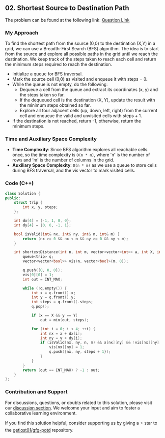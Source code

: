 ## 02. Shortest Source to Destination Path

The problem can be found at the following link: [Question Link](https://practice.geeksforgeeks.org/problems/shortest-source-to-destination-path3544/1)

### My Approach

To find the shortest path from the source (0,0) to the destination (X,Y) in a grid, we can use a Breadth-First Search (BFS) algorithm. The idea is to start from the source and explore all possible paths in the grid until we reach the destination. We keep track of the steps taken to reach each cell and return the minimum steps required to reach the destination.

- Initialize a queue for BFS traversal.
- Mark the source cell (0,0) as visited and enqueue it with steps = 0.
- While the queue is not empty, do the following:
   - Dequeue a cell from the queue and extract its coordinates (x, y) and the steps taken so far.
   - If the dequeued cell is the destination (X, Y), update the result with the minimum steps obtained so far.
   - Explore all four adjacent cells (up, down, left, right) from the current cell and enqueue the valid and unvisited cells with steps + 1.
- If the destination is not reached, return -1, otherwise, return the minimum steps.

### Time and Auxiliary Space Complexity

- **Time Complexity**: Since BFS algorithm explores all reachable cells once, so the time complexity is `O(n * m)`, where 'n' is the number of rows and 'm' is the number of columns in the grid.
- **Auxiliary Space Complexity**: `O(n * m)` as we use a queue to store cells during BFS traversal, and the vis vector to mark visited cells.

### Code (C++)

```cpp
class Solution {
public:
    struct trip {
        int x, y, steps;
    };

    int dx[4] = {-1, 1, 0, 0};
    int dy[4] = {0, 0, -1, 1};

    bool isValid(int& nx, int& ny, int& n, int& m) {
        return (nx >= 0 && nx < n && ny >= 0 && ny < m);
    }

    int shortestDistance(int n, int m, vector<vector<int>> a, int X, int Y) {
        queue<trip> q;
        vector<vector<bool>> vis(n, vector<bool>(m, 0));

        q.push({0, 0, 0});
        vis[0][0] = 1;
        int out = INT_MAX;

        while (!q.empty()) {
            int x = q.front().x;
            int y = q.front().y;
            int steps = q.front().steps;
            q.pop();

            if (x == X && y == Y)
                out = min(out, steps);

            for (int i = 0; i < 4; ++i) {
                int nx = x + dx[i];
                int ny = y + dy[i];
                if (isValid(nx, ny, n, m) && a[nx][ny] && !vis[nx][ny]) {
                    vis[nx][ny] = 1;
                    q.push({nx, ny, steps + 1});
                }
            }
        }
        return (out == INT_MAX) ? -1 : out;
    }
};
```

### Contribution and Support

For discussions, questions, or doubts related to this solution, please visit our [discussion section](https://github.com/shanusharma-blip/GeekforGeeks-POTD-Solution/discussions). We welcome your input and aim to foster a collaborative learning environment.

If you find this solution helpful, consider supporting us by giving a ⭐ star to the [getlost01/gfg-potd](https://github.com/shanusharma-blip/GeekforGeeks-POTD-Solution) repository.

